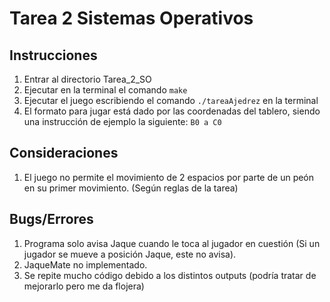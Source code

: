# Tarea 2 Sistemas Operativos

## Instrucciones
1. Entrar al directorio Tarea_2_SO
1. Ejecutar en la terminal el comando `make`
1. Ejecutar el juego escribiendo el comando `./tareaAjedrez` en la terminal
1. El formato para jugar está dado por las coordenadas del tablero, siendo una instrucción de ejemplo la siguiente: `B0 a C0`

## Consideraciones
1. El juego no permite el movimiento de 2 espacios por parte de un peón en su primer movimiento. (Según reglas de la tarea)

## Bugs/Errores
1. Programa solo avisa Jaque cuando le toca al jugador en cuestión (Si un jugador se mueve a posición Jaque, este no avisa).
1. JaqueMate no implementado.
1. Se repite mucho código debido a los distintos outputs (podría tratar de mejorarlo pero me da flojera)
